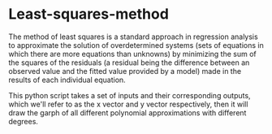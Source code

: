 # Least-squares-method
The method of least squares is a standard approach in regression analysis to approximate the solution of overdetermined systems (sets of equations in which there are more equations than unknowns) by minimizing the sum of the squares of the residuals (a residual being the difference between an observed value and the fitted value provided by a model) made in the results of each individual equation.

This python script takes a set of inputs and their corresponding outputs, which we'll refer to as the x vector and y vector respectively, then it will draw the garph of all different polynomial approximations with different degrees.
